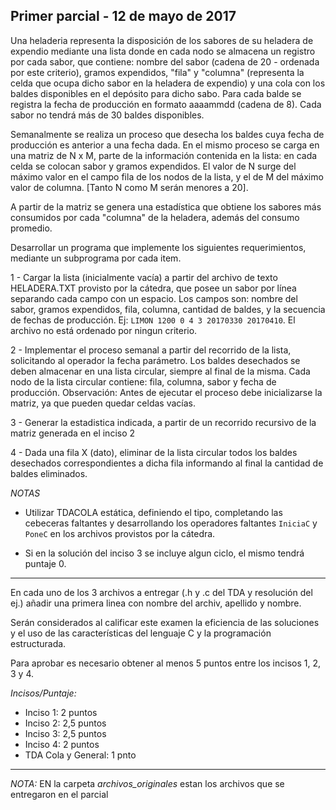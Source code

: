 ## Primer parcial - 12 de mayo de 2017

Una heladeria representa la disposición de los sabores de su heladera de expendio mediante una lista donde
en cada nodo se almacena un registro por cada sabor, que contiene: nombre del sabor (cadena de 20 -
ordenada por este criterio), gramos expendidos, "fila" y "columna" (representa la celda que ocupa dicho 
sabor en la heladera de expendio) y una cola con los baldes disponibles en el depósito para dicho sabo. 
Para cada balde se registra la fecha de producción en formato aaaammdd (cadena de 8). Cada sabor no 
tendrá más de 30 baldes disponibles.

Semanalmente se realiza un proceso que desecha los baldes cuya fecha de producción es anterior a una 
fecha dada. En el mismo proceso se carga en una matriz de N x M, parte de la información contenida en la 
lista: en cada celda se colocan sabor y gramos expendidos. El valor de N surge del máximo valor en el campo
fila de los nodos de la lista, y el de M del máximo valor de columna. [Tanto N como M serán menores a 20].

A partir de la matriz se genera una estadística que obtiene los sabores más consumidos por cada "columna"
de la heladera, además del consumo promedio.

Desarrollar un programa que implemente los siguientes requerimientos, mediante un subprograma por cada item.

1 - Cargar la lista (inicialmente vacía) a partir del archivo de texto HELADERA.TXT provisto por la cátedra,
que posee un sabor por línea separando cada campo con un espacio. Los campos son: nombre del
sabor, gramos expendidos, fila, columna, cantidad de baldes, y la secuencia de fechas de producción. Ej: 
`LIMON 1200 0 4 3 20170330 20170410`. El archivo no está ordenado por ningun criterio. 

2 - Implementar el proceso semanal a partir del recorrido de la lista, solicitando al operador la fecha
parámetro. Los baldes desechados se deben almacenar en una lista circular, siempre al final de la misma.
Cada nodo de la lista circular contiene: fila, columna, sabor y fecha de producción.
Observación: Antes de ejecutar el proceso debe inicializarse la matriz, ya que pueden quedar celdas vacías.

3 - Generar la estadistica indicada, a partir de un recorrido recursivo de la matriz generada en el inciso 2

4 - Dada una fila X (dato), eliminar de la lista circular todos los baldes desechados correspondientes a dicha
fila informando al final la cantidad de baldes eliminados.

*NOTAS*

- Utilizar TDACOLA estática, definiendo el tipo, completando las cebeceras faltantes y desarrollando los 
operadores faltantes `IniciaC` y `PoneC` en los archivos provistos por la cátedra. 

- Si en la solución del inciso 3 se incluye algun ciclo, el mismo tendrá puntaje 0. 


___________________________

En cada uno de los 3 archivos a entregar (.h y .c del TDA y resolución del ej.) añadir una primera linea con nombre
del archiv, apellido y nombre.

Serán considerados al calificar este examen la eficiencia de las soluciones y el uso de las características del lenguaje 
C y la programación estructurada. 

Para aprobar es necesario obtener al menos 5 puntos entre los incisos 1, 2, 3 y 4. 

*Incisos/Puntaje:*

- Inciso 1: 2 puntos
- Inciso 2: 2,5 puntos
- Inciso 3: 2,5 puntos
- Inciso 4: 2 puntos
- TDA Cola y General: 1 pnto


___________________________

*NOTA:* EN la carpeta *archivos_originales* estan los archivos que se entregaron en el parcial
 